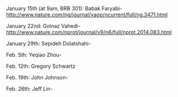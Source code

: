 January 15th (at 9am, BRB 301): Babak Faryabi-http://www.nature.com/ng/journal/vaop/ncurrent/full/ng.3471.html

January 22nd: Golnaz Vahedi-http://www.nature.com/nprot/journal/v9/n6/full/nprot.2014.083.html

January 29th: Sepideh Dolatshahi-

Feb. 5th: Yeqiao Zhou-

Feb. 12th: Gregory Schwartz

Feb. 19th: John Johnson-

Feb. 26th: Jeff Lin-
